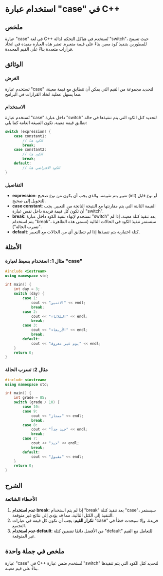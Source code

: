 <!--
Meta Description: # استخدام عبارة "case" في C++ ## ملخص عبارة "case" في لغة C++ تُستخدم في هياكل التحكم لدالة "switch"، حيث تسمح للمطورين بتنفيذ كود معين بناءً على قيمة...
Meta Keywords: case, break, عبارة, switch, cout
-->

# استخدام عبارة "case" في C++

## ملخص
عبارة "case" في لغة C++ تُستخدم في هياكل التحكم لدالة "switch"، حيث تسمح للمطورين بتنفيذ كود معين بناءً على قيمة متغيرة. تعتبر هذه العبارة مفيدة في اتخاذ قرارات متعددة بناءً على القيم المحددة.

## الوثائق
### الغرض
تستخدم عبارة "case" لتحديد مجموعة من القيم التي يمكن أن تتطابق مع قيمة معينة، مما يسهل عملية اتخاذ القرارات في البرامج.

### الاستخدام
تُستخدم عبارة "case" داخل عبارة "switch" لتحديد كتل الكود التي يتم تنفيذها في حالة تطابق قيمة معينة. تكون الصيغة العامة كما يلي:

```cpp
switch (expression) {
    case constant1:
        // الكود هنا
        break;
    case constant2:
        // الكود هنا
        break;
    default:
        // الكود الافتراضي هنا
}
```

### التفاصيل
- **expression**: تعبير يتم تقييمه، والذي يجب أن يكون من نوع صحيح (int) أو نوع قابل للتحويل إلى صحيح.
- **case constant**: القيمة الثابتة التي يتم مقارنتها مع النتيجة الناتجة من التعبير. يجب أن تكون كل قيمة فريدة داخل نفس عبارة "switch".
- **break**: تستخدم لإنهاء تنفيذ الكود داخل عبارة "switch" بعد تنفيذ كتلة معينة. إذا لم يتم استخدام "break"، ستستمر تنفيذ الكود في الحالات التالية (تسمى هذه الظاهرة "تسرب الحالة").
- **default**: كتلة اختيارية يتم تنفيذها إذا لم تتطابق أي من الحالات مع التعبير.

## الأمثلة
### مثال 1: استخدام بسيط لعبارة "case"
```cpp
#include <iostream>
using namespace std;

int main() {
    int day = 3;
    switch (day) {
        case 1:
            cout << "الاثنين" << endl;
            break;
        case 2:
            cout << "الثلاثاء" << endl;
            break;
        case 3:
            cout << "الأربعاء" << endl;
            break;
        default:
            cout << "يوم غير معروف" << endl;
    }
    return 0;
}
```

### مثال 2: تسرب الحالة
```cpp
#include <iostream>
using namespace std;

int main() {
    int grade = 85;
    switch (grade / 10) {
        case 10:
        case 9:
            cout << "ممتاز" << endl;
            break;
        case 8:
            cout << "جيد جداً" << endl;
            break;
        case 7:
            cout << "جيد" << endl;
            break;
        default:
            cout << "مقبول" << endl;
    }
    return 0;
}
```

## الشرح
### الأخطاء الشائعة
1. **عدم استخدام break**: إذا لم يتم استخدام "break" بعد تنفيذ كتلة "case"، سيستمر التنفيذ إلى الكتل التالية، مما قد يؤدي إلى نتائج غير متوقعة.
2. **تكرار القيم**: يجب أن تكون كل قيمة في عبارات "case" فريدة، وإلا سيحدث خطأ في التجميع.
3. **عدم استخدام default**: من الأفضل دائمًا تضمين كتلة "default" للتعامل مع القيم غير المتوقعة.

## ملخص في جملة واحدة
عبارة "case" في C++ تُستخدم ضمن عبارة "switch" لتحديد كتل الكود التي يتم تنفيذها بناءً على قيم معينة.